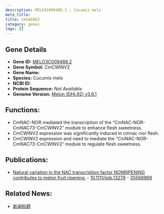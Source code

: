 ```yaml
---
description: MELO3C009488.2 ; Cucumis melo
meta_title:
title: CmCWINV2
category: genes
tags: []
---
```


## Gene Details
- **Gene ID:**	[MELO3C009488.2](https://www.maizegdb.org/gene_center/gene/MELO3C009488.2)
- **Gene Symbol:** CmCWINV2
- **Gene Name:** 
- **Species:** Cucumis melo
- **NCBI ID:** [  ]()
- **Protein Sequence:** *Not Available*
- **Genome Version:** [Melon (DHL92) v3.6.1]()

## Functions:
   - CmNAC-NOR mediated the transcription of the “CmNAC-NOR-CmNAC73-CmCWINV2” module to enhance flesh sweetness.
   - CmCWINV2 expression was significantly induced in cmnac-nor flesh.
   - CmCWINV2 expression and need to mediate the “CmNAC-NOR-CmNAC73-CmCWINV2” module to regulate flesh sweetness.

## Publications:
   - [Natural variation in the NAC transcription factor NONRIPENING contributes to melon fruit ripening.]( https://onlinelibrary.wiley.com/doi/10.1111/jipb.13278 ) - [10.1111/jipb.13278]( https://onlinelibrary.wiley.com/doi/10.1111/jipb.13278 ) - [35568969](https://pubmed.ncbi.nlm.nih.gov/35568969/)

## Related News:
   - [新闻标题](https://mp.weixin.qq.com/s?__biz=MzIyOTY2NDYyNQ==&mid=2247541243&idx=7&sn=ccbe418d8a40347f7ede1cfec36e158c&chksm=e8bd53e5dfcadaf396525c43f2dd2b0f28ae20aaf336d0a9fd764ba6505e87e3458c577f040e&scene=27#wechat_redirect)
